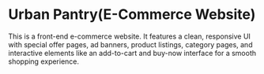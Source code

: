 # Urban Pantry(E-Commerce Website)
This is a front-end e-commerce website. It features a clean, responsive UI with special offer pages, ad banners, product listings, category pages, and  interactive elements like an add-to-cart and buy-now interface for a smooth shopping experience. 
